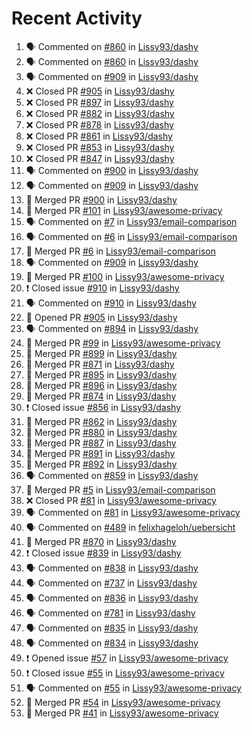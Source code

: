# Recent Activity

<!--START_SECTION:activity-->
1. 🗣 Commented on [#860](https://github.com/Lissy93/dashy/issues/860) in [Lissy93/dashy](https://github.com/Lissy93/dashy)
2. 🗣 Commented on [#860](https://github.com/Lissy93/dashy/issues/860) in [Lissy93/dashy](https://github.com/Lissy93/dashy)
3. 🗣 Commented on [#909](https://github.com/Lissy93/dashy/issues/909) in [Lissy93/dashy](https://github.com/Lissy93/dashy)
4. ❌ Closed PR [#905](https://github.com/Lissy93/dashy/pull/905) in [Lissy93/dashy](https://github.com/Lissy93/dashy)
5. ❌ Closed PR [#897](https://github.com/Lissy93/dashy/pull/897) in [Lissy93/dashy](https://github.com/Lissy93/dashy)
6. ❌ Closed PR [#882](https://github.com/Lissy93/dashy/pull/882) in [Lissy93/dashy](https://github.com/Lissy93/dashy)
7. ❌ Closed PR [#878](https://github.com/Lissy93/dashy/pull/878) in [Lissy93/dashy](https://github.com/Lissy93/dashy)
8. ❌ Closed PR [#861](https://github.com/Lissy93/dashy/pull/861) in [Lissy93/dashy](https://github.com/Lissy93/dashy)
9. ❌ Closed PR [#853](https://github.com/Lissy93/dashy/pull/853) in [Lissy93/dashy](https://github.com/Lissy93/dashy)
10. ❌ Closed PR [#847](https://github.com/Lissy93/dashy/pull/847) in [Lissy93/dashy](https://github.com/Lissy93/dashy)
11. 🗣 Commented on [#900](https://github.com/Lissy93/dashy/issues/900) in [Lissy93/dashy](https://github.com/Lissy93/dashy)
12. 🗣 Commented on [#909](https://github.com/Lissy93/dashy/issues/909) in [Lissy93/dashy](https://github.com/Lissy93/dashy)
13. 🎉 Merged PR [#900](https://github.com/Lissy93/dashy/pull/900) in [Lissy93/dashy](https://github.com/Lissy93/dashy)
14. 🎉 Merged PR [#101](https://github.com/Lissy93/awesome-privacy/pull/101) in [Lissy93/awesome-privacy](https://github.com/Lissy93/awesome-privacy)
15. 🗣 Commented on [#7](https://github.com/Lissy93/email-comparison/issues/7) in [Lissy93/email-comparison](https://github.com/Lissy93/email-comparison)
16. 🗣 Commented on [#6](https://github.com/Lissy93/email-comparison/issues/6) in [Lissy93/email-comparison](https://github.com/Lissy93/email-comparison)
17. 🎉 Merged PR [#6](https://github.com/Lissy93/email-comparison/pull/6) in [Lissy93/email-comparison](https://github.com/Lissy93/email-comparison)
18. 🗣 Commented on [#909](https://github.com/Lissy93/dashy/issues/909) in [Lissy93/dashy](https://github.com/Lissy93/dashy)
19. 🎉 Merged PR [#100](https://github.com/Lissy93/awesome-privacy/pull/100) in [Lissy93/awesome-privacy](https://github.com/Lissy93/awesome-privacy)
20. ❗️ Closed issue [#910](https://github.com/Lissy93/dashy/issues/910) in [Lissy93/dashy](https://github.com/Lissy93/dashy)
21. 🗣 Commented on [#910](https://github.com/Lissy93/dashy/issues/910) in [Lissy93/dashy](https://github.com/Lissy93/dashy)
22. 💪 Opened PR [#905](https://github.com/Lissy93/dashy/pull/905) in [Lissy93/dashy](https://github.com/Lissy93/dashy)
23. 🗣 Commented on [#894](https://github.com/Lissy93/dashy/issues/894) in [Lissy93/dashy](https://github.com/Lissy93/dashy)
24. 🎉 Merged PR [#99](https://github.com/Lissy93/awesome-privacy/pull/99) in [Lissy93/awesome-privacy](https://github.com/Lissy93/awesome-privacy)
25. 🎉 Merged PR [#899](https://github.com/Lissy93/dashy/pull/899) in [Lissy93/dashy](https://github.com/Lissy93/dashy)
26. 🎉 Merged PR [#871](https://github.com/Lissy93/dashy/pull/871) in [Lissy93/dashy](https://github.com/Lissy93/dashy)
27. 🎉 Merged PR [#895](https://github.com/Lissy93/dashy/pull/895) in [Lissy93/dashy](https://github.com/Lissy93/dashy)
28. 🎉 Merged PR [#896](https://github.com/Lissy93/dashy/pull/896) in [Lissy93/dashy](https://github.com/Lissy93/dashy)
29. 🎉 Merged PR [#874](https://github.com/Lissy93/dashy/pull/874) in [Lissy93/dashy](https://github.com/Lissy93/dashy)
30. ❗️ Closed issue [#856](https://github.com/Lissy93/dashy/issues/856) in [Lissy93/dashy](https://github.com/Lissy93/dashy)
31. 🎉 Merged PR [#862](https://github.com/Lissy93/dashy/pull/862) in [Lissy93/dashy](https://github.com/Lissy93/dashy)
32. 🎉 Merged PR [#880](https://github.com/Lissy93/dashy/pull/880) in [Lissy93/dashy](https://github.com/Lissy93/dashy)
33. 🎉 Merged PR [#887](https://github.com/Lissy93/dashy/pull/887) in [Lissy93/dashy](https://github.com/Lissy93/dashy)
34. 🎉 Merged PR [#891](https://github.com/Lissy93/dashy/pull/891) in [Lissy93/dashy](https://github.com/Lissy93/dashy)
35. 🎉 Merged PR [#892](https://github.com/Lissy93/dashy/pull/892) in [Lissy93/dashy](https://github.com/Lissy93/dashy)
36. 🗣 Commented on [#859](https://github.com/Lissy93/dashy/issues/859) in [Lissy93/dashy](https://github.com/Lissy93/dashy)
37. 🎉 Merged PR [#5](https://github.com/Lissy93/email-comparison/pull/5) in [Lissy93/email-comparison](https://github.com/Lissy93/email-comparison)
38. ❌ Closed PR [#81](https://github.com/Lissy93/awesome-privacy/pull/81) in [Lissy93/awesome-privacy](https://github.com/Lissy93/awesome-privacy)
39. 🗣 Commented on [#81](https://github.com/Lissy93/awesome-privacy/issues/81) in [Lissy93/awesome-privacy](https://github.com/Lissy93/awesome-privacy)
40. 🗣 Commented on [#489](https://github.com/felixhageloh/uebersicht/issues/489) in [felixhageloh/uebersicht](https://github.com/felixhageloh/uebersicht)
41. 🎉 Merged PR [#870](https://github.com/Lissy93/dashy/pull/870) in [Lissy93/dashy](https://github.com/Lissy93/dashy)
42. ❗️ Closed issue [#839](https://github.com/Lissy93/dashy/issues/839) in [Lissy93/dashy](https://github.com/Lissy93/dashy)
43. 🗣 Commented on [#838](https://github.com/Lissy93/dashy/issues/838) in [Lissy93/dashy](https://github.com/Lissy93/dashy)
44. 🗣 Commented on [#737](https://github.com/Lissy93/dashy/issues/737) in [Lissy93/dashy](https://github.com/Lissy93/dashy)
45. 🗣 Commented on [#836](https://github.com/Lissy93/dashy/issues/836) in [Lissy93/dashy](https://github.com/Lissy93/dashy)
46. 🗣 Commented on [#781](https://github.com/Lissy93/dashy/issues/781) in [Lissy93/dashy](https://github.com/Lissy93/dashy)
47. 🗣 Commented on [#835](https://github.com/Lissy93/dashy/issues/835) in [Lissy93/dashy](https://github.com/Lissy93/dashy)
48. 🗣 Commented on [#834](https://github.com/Lissy93/dashy/issues/834) in [Lissy93/dashy](https://github.com/Lissy93/dashy)
49. ❗️ Opened issue [#57](https://github.com/Lissy93/awesome-privacy/issues/57) in [Lissy93/awesome-privacy](https://github.com/Lissy93/awesome-privacy)
50. ❗️ Closed issue [#55](https://github.com/Lissy93/awesome-privacy/issues/55) in [Lissy93/awesome-privacy](https://github.com/Lissy93/awesome-privacy)
51. 🗣 Commented on [#55](https://github.com/Lissy93/awesome-privacy/issues/55) in [Lissy93/awesome-privacy](https://github.com/Lissy93/awesome-privacy)
52. 🎉 Merged PR [#54](https://github.com/Lissy93/awesome-privacy/pull/54) in [Lissy93/awesome-privacy](https://github.com/Lissy93/awesome-privacy)
53. 🎉 Merged PR [#41](https://github.com/Lissy93/awesome-privacy/pull/41) in [Lissy93/awesome-privacy](https://github.com/Lissy93/awesome-privacy)
<!--END_SECTION:activity-->
